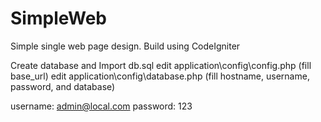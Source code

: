 # SimpleWeb
Simple single web page design. Build using CodeIgniter

Create database and Import db.sql
edit application\config\config.php (fill base_url)
edit application\config\database.php (fill hostname, username, password, and database)

username: admin@local.com
password: 123